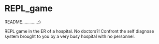 # REPL_game

README.............:)

REPL game in the ER of a hospital. No doctors?! Confront the self diagnose system brought to you by a very busy hospital with no personnel. 
